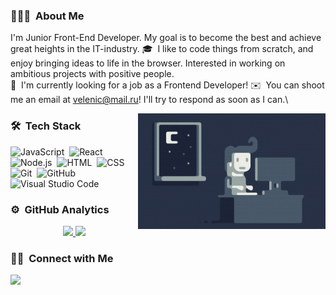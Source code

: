<!-- ## 👋 &nbsp;Hey there! I'm Viktor -->

### 👨🏻‍💻 &nbsp;About Me

I'm Junior Front-End Developer. My goal is to become the best and achieve great heights in the IT-industry.
🎓 &nbsp;I like to code things from scratch, and enjoy bringing ideas to life in the browser. Interested in working on ambitious projects with positive people.\
💬 &nbsp;I'm currently looking for a job as a Frontend Developer!
✉️ &nbsp;You can shoot me an email at velenic@mail.ru! I'll try to respond as soon as I can.\

<img alt="Night Coding" src="https://raw.githubusercontent.com/viktorelenich/viktorelenich/master/assets/Night-Coding.gif" align="right"/>

### 🛠 &nbsp;Tech Stack

![JavaScript](https://img.shields.io/badge/-JavaScript-05122A?style=flat&logo=javascript)&nbsp;
![React](https://img.shields.io/badge/-React-05122A?style=flat&logo=react)&nbsp;
![Node.js](https://img.shields.io/badge/-Node.js-05122A?style=flat&logo=node.js)&nbsp;
![HTML](https://img.shields.io/badge/-HTML-05122A?style=flat&logo=HTML5)&nbsp;
![CSS](https://img.shields.io/badge/-CSS-05122A?style=flat&logo=CSS3&logoColor=1572B6)&nbsp;
![Git](https://img.shields.io/badge/-Git-05122A?style=flat&logo=git)&nbsp;
![GitHub](https://img.shields.io/badge/-GitHub-05122A?style=flat&logo=github)&nbsp;
![Visual Studio Code](https://img.shields.io/badge/-Visual%20Studio%20Code-05122A?style=flat&logo=visual-studio-code&logoColor=007ACC)&nbsp;





### ⚙️ &nbsp;GitHub Analytics

<p align="center">
<a href="https://github.com/viktorelenich">
<img height="180em" src="https://github-readme-stats-eight-theta.vercel.app/api?username=viktorelenich&show_icons=true&theme=algolia&include_all_commits=true&count_private=true"/>
<img height="180em" src="https://github-readme-stats-eight-theta.vercel.app/api/top-langs/?username=viktorelenich&layout=compact&langs_count=8&theme=algolia"/>
</a>
</p>

### 🤝🏻 &nbsp;Connect with Me

<a href="https://www.linkedin.com/in/%D0%B2%D0%B8%D0%BA%D1%82%D0%BE%D1%80-%D0%B5%D0%BB%D0%B5%D0%BD%D0%B8%D1%87-218915210/"><img src="https://img.shields.io/badge/-Viktor%20Elenich%20Singh-0077B5?style=flat&logo=Linkedin&logoColor=white"/></a>

